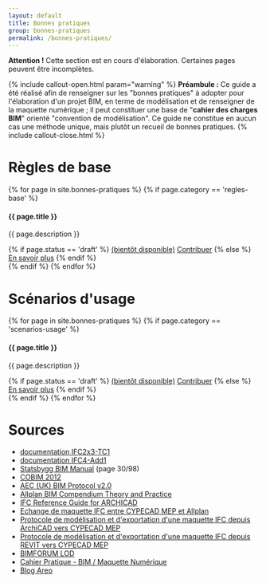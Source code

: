 ```yaml
---
layout: default
title: Bonnes pratiques
group: bonnes-pratiques
permalink: /bonnes-pratiques/
---
```


<div class="alert alert-danger" role="alert">
  <strong>Attention !</strong> Cette section est en cours d'élaboration. Certaines pages peuvent être incomplètes.
</div>

{% include callout-open.html param="warning" %}
**Préambule :**
Ce guide a été réalisé afin de renseigner sur les "bonnes pratiques" à adopter pour l'élaboration d'un projet BIM, en terme de modélisation et de renseigner de la maquette numérique ; il peut constituer une base de "**cahier des charges BIM**" orienté "convention de modélisation". Ce guide ne constitue en aucun cas une méthode unique, mais plutôt un recueil de bonnes pratiques.
{% include callout-close.html %}

# Règles de base

<div class="card-columns">
  {% for page in site.bonnes-pratiques %}
    {% if page.category == 'regles-base' %}
      <div class="card card-block">
        <h4 class="card-title">
          <small class="text-muted"><i class="fa fa-{{ page.icon }}"></i></small>
          {{ page.title }}
        </h4>
        <p class="card-text">{{ page.description }}</p>
        {% if page.status == 'draft' %}
          <a href="{{ page.url }}" class="btn btn-outline-primary btn-sm disabled">(bientôt disponible)</a> 
          <a href="{{ site.github.repository_url }}/edit/gh-pages/{{ page.path }}" class="btn btn-link btn-sm"><i class="fa fa-pencil"></i> Contribuer</a>
        {% else %}
          <a href="{{ page.url }}" class="btn btn-outline-primary btn-sm">En savoir plus</a>
        {% endif %}
      </div>
    {% endif %}
  {% endfor %}
</div>

# Scénarios d'usage

<div class="card-columns">
  {% for page in site.bonnes-pratiques %}
    {% if page.category == 'scenarios-usage' %}
      <div class="card card-block">
        <h4 class="card-title">
          <small class="text-muted"><i class="fa fa-{{ page.icon }}"></i></small>
          {{ page.title }}
        </h4>
        <p class="card-text">{{ page.description }}</p>
        {% if page.status == 'draft' %}
          <a href="{{ page.url }}" class="btn btn-outline-primary btn-sm disabled">(bientôt disponible)</a> 
          <a href="{{ site.github.repository_url }}/edit/gh-pages/{{ page.path }}" class="btn btn-link btn-sm"><i class="fa fa-pencil"></i> Contribuer</a>
        {% else %}
          <a href="{{ page.url }}" class="btn btn-outline-primary btn-sm">En savoir plus</a>
        {% endif %}
      </div>
    {% endif %}
  {% endfor %}
</div>

# Sources

* [documentation IFC2x3-TC1](http://www.buildingsmart-tech.org/ifc/IFC4/Add1/html/)
* [documentation IFC4-Add1](http://www.buildingsmart-tech.org/ifc/IFC4/Add1/html/)
* [Statsbygg BIM Manual](http://www.statsbygg.no/Files/publikasjoner/manualer/StatsbyggBIM-manual-ver1-2-1eng-2013-12-17.pdf) (page 30/98)
* [COBIM 2012](http://www.en.buildingsmart.kotisivukone.com/3)
* [AEC (UK) BIM Protocol v2.0](https://aecuk.wordpress.com/documents/)
* [Allplan BIM Compendium Theory and Practice](https://www.allplan.com/fileadmin/user_upload/_corp/Home/Aktionsseiten/BIM_Leitfaden/EN/Allplan_BIM_Compendium.pdf)
* [IFC Reference Guide for ARCHICAD](http://www.graphisoft.com/downloads/addons/ifc/index.html)
* [Echange de maquette IFC entre CYPECAD MEP et Allplan](https://cypecommunity.zendesk.com/hc/fr/articles/204525969-Echange-de-maquette-IFC-entre-CYPECAD-MEP-et-Allplan)
* [Protocole de modélisation et d'exportation d'une maquette IFC depuis ArchiCAD vers CYPECAD MEP](https://cypecommunity.zendesk.com/hc/fr/articles/204281509-Protocole-de-modélisation-et-d-exportation-d-une-maquette-IFC-depuis-ArchiCAD-vers-CYPECAD-MEP)
* [Protocole de modélisation et d'exportation d'une maquette IFC depuis REVIT vers CYPECAD MEP](https://cypecommunity.zendesk.com/hc/fr/articles/201766699-Protocole-d-exportation-d-une-maquette-IFC-depuis-REVIT-et-importation-dans-CYPECAD-MEP-)
* [BIMFORUM LOD](http://bimforum.org/lod/)
* [Cahier Pratique - BIM / Maquette Numérique](http://www.syntec-ingenierie.fr/actualites/2014/08/29/bimmaquette-numerique-contenu-et-niveaux-de-developpement/)
* [Blog Areo](http://blog.areo.io/)
